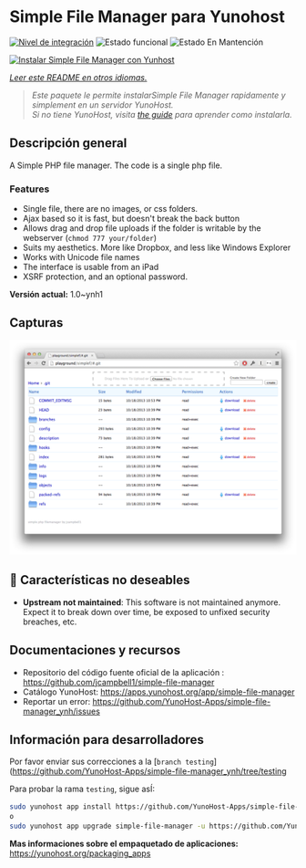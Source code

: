 <!--
Este archivo README esta generado automaticamente<https://github.com/YunoHost/apps/tree/master/tools/readme_generator>
No se debe editar a mano.
-->

# Simple File Manager para Yunohost

[![Nivel de integración](https://dash.yunohost.org/integration/simple-file-manager.svg)](https://dash.yunohost.org/appci/app/simple-file-manager) ![Estado funcional](https://ci-apps.yunohost.org/ci/badges/simple-file-manager.status.svg) ![Estado En Mantención](https://ci-apps.yunohost.org/ci/badges/simple-file-manager.maintain.svg)

[![Instalar Simple File Manager con Yunhost](https://install-app.yunohost.org/install-with-yunohost.svg)](https://install-app.yunohost.org/?app=simple-file-manager)

*[Leer este README en otros idiomas.](./ALL_README.md)*

> *Este paquete le permite instalarSimple File Manager rapidamente y simplement en un servidor YunoHost.*  
> *Si no tiene YunoHost, visita [the guide](https://yunohost.org/install) para aprender como instalarla.*

## Descripción general

A Simple PHP file manager. The code is a single php file.  

### Features

- Single file, there are no images, or css folders.  
- Ajax based so it is fast, but doesn't break the back button
- Allows drag and drop file uploads if the folder is writable by the webserver (`chmod 777 your/folder`)
- Suits my aesthetics.  More like Dropbox, and less like Windows Explorer
- Works with Unicode file names
- The interface is usable from an iPad
- XSRF protection, and an optional password.

**Versión actual:** 1.0~ynh1

## Capturas

![Captura de Simple File Manager](./doc/screenshots/screenshot.png)

## :red_circle: Características no deseables

- **Upstream not maintained**: This software is not maintained anymore. Expect it to break down over time, be exposed to unfixed security breaches, etc.

## Documentaciones y recursos

- Repositorio del código fuente oficial de la aplicación : <https://github.com/jcampbell1/simple-file-manager>
- Catálogo YunoHost: <https://apps.yunohost.org/app/simple-file-manager>
- Reportar un error: <https://github.com/YunoHost-Apps/simple-file-manager_ynh/issues>

## Información para desarrolladores

Por favor enviar sus correcciones a la [`branch testing`](https://github.com/YunoHost-Apps/simple-file-manager_ynh/tree/testing

Para probar la rama `testing`, sigue asÍ:

```bash
sudo yunohost app install https://github.com/YunoHost-Apps/simple-file-manager_ynh/tree/testing --debug
o
sudo yunohost app upgrade simple-file-manager -u https://github.com/YunoHost-Apps/simple-file-manager_ynh/tree/testing --debug
```

**Mas informaciones sobre el empaquetado de aplicaciones:** <https://yunohost.org/packaging_apps>
